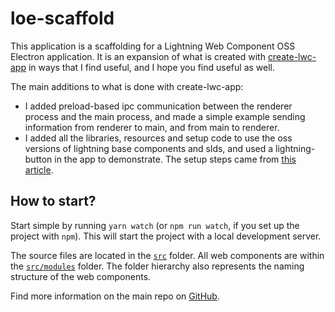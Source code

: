 # loe-scaffold

This application is a scaffolding for a Lightning Web Component OSS Electron application.
It is an expansion of what is created with [create-lwc-app](https://github.com/muenzpraeger/create-lwc-app) in ways that I find useful, and I hope you find useful as well.

The main additions to what is done with create-lwc-app:
- I added preload-based ipc communication between the renderer process and the main process, and
made a simple example sending information from renderer to main, and from main to renderer.
- I added all the libraries, resources and setup code to use the oss versions of lightning base components and slds, and used a lightning-button in the app to demonstrate. The setup steps came from 
[this article](https://developer.salesforce.com/blogs/2020/12/build-connected-apps-anywhere-using-lightning-base-components).

## How to start?

Start simple by running `yarn watch` (or `npm run watch`, if you set up the project with `npm`). This will start the project with a local development server.

The source files are located in the [`src`](./src) folder. All web components are within the [`src/modules`](./src/modules) folder. The folder hierarchy also represents the naming structure of the web components.

Find more information on the main repo on [GitHub](https://github.com/muenzpraeger/create-lwc-app).
